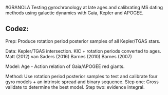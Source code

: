 #GRANOLA
Testing gyrochronology at late ages and calibrating MS dating methods using
galactic dynamics with Gaia, Kepler and APOGEE.

Codez:
-----

Prep:
    Produce rotation period posterior samples of all Kepler/TGAS stars.

Data:
    Kepler/TGAS intersection. KIC + rotation periods converted to ages.
        Matt (2012)
        van Saders (2016)
        Barnes (2010)
        Barnes (2007)

Model:
    Age - Action relation of Gaia/APOGEE red giants.

Method:
    Use rotation period posterior samples to test and calibrate four gyro
    models + an intrinsic spread and binary sequence. Step one: Cross
    validate to determine the best model. Step two: evidence integral.
